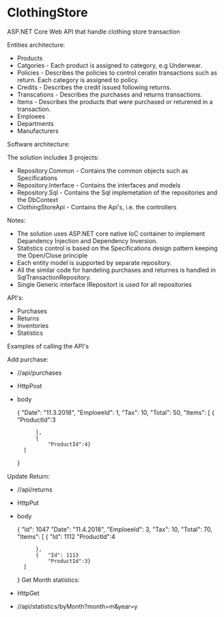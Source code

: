 # ClothingStore

ASP.NET Core Web API that handle clothing store transaction

Entities architecture:

- Products
- Catgories - Each product is assigned to category, e.g Underwear.
- Policies - Describes the policies to control ceratin transactions such as return. Each category is assigned to policy.
- Credits - Describes the credit issued following returns.
- Transcations - Describes the purchases and returns transactions.
- Items - Describes the products that were purchased or returened in a transaction.
- Emploees
- Departments
- Manufacturers

Software architecture:

The solution includes 3 projects:

- Repository.Common - Contains the common objects such as Specifications
- Repository.Interface - Contains the interfaces and models
- Repository.Sql - Contains the Sql implemetation of the repositories and the DbContext
- ClothingStoreApi - Contains the Api's, i.e. the controllers

Notes:

- The solution uses ASP.NET core native IoC container to implement Depandency Injection and Dependency Inversion.
- Statistics control is based on the Specifications design pattern keeping the Open/Close principle
- Each entity model is supported by separate repository.
- All the similar code for handeling purchases and returnes is handled in SqlTransactionRepository.
- Single Generic interface IRepositort<T> is used for all repositories


API's:

- Purchases
- Returns
- Inventories
- Statistics

Examples of calling the API's

Add purchase:

- //api/purchases

- HttpPost
- body

	{
		"Date": "11.3.2018",
		"EmploeeId": 1,
		"Tax": 10,
		"Total": 50,
		"Items": 
		[
			{	
				"ProductId":3
				
			},
			{	
				"ProductId":4}
		]
	
	
	}

Update Return:

- //api/returns

- HttpPut
- body

	{	"Id": 1047
		"Date": "11.4.2018",
		"EmploeeId": 3,
		"Tax": 10,
		"Total": 70,
		"Items": 
		[
			{	"Id": 1112
				"ProductId":4
				
			},
			{	"Id": 1113
				"ProductId":3}
		]
	
	
	}
Get Month statistics:

- HttpGet
- //api/statistics/byMonth?month=m&year=y
